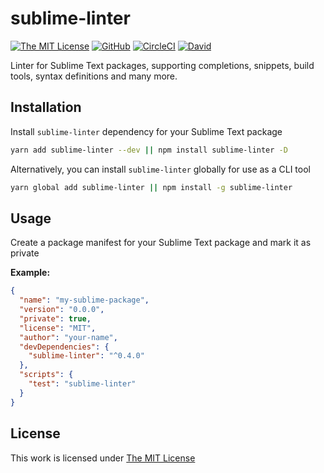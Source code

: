 # sublime-linter

[![The MIT License](https://flat.badgen.net/badge/license/MIT/orange)](http://opensource.org/licenses/MIT)
[![GitHub](https://flat.bcodeadgen.net/github/release/idleberg/node-sublime-linter)](https://github.com/idleberg/node-sublime-linter/releases)
[![CircleCI](https://flat.badgen.net/circleci/github/idleberg/node-sublime-linter)](https://circleci.com/gh/idleberg/node-sublime-linter)
[![David](https://flat.badgen.net/david/dev/idleberg/node-sublime-linter)](https://david-dm.org/idleberg/node-sublime-linter)

Linter for Sublime Text packages, supporting completions, snippets, build tools, syntax definitions and many more.

## Installation

Install `sublime-linter` dependency for your Sublime Text package

```sh
yarn add sublime-linter --dev || npm install sublime-linter -D
```

Alternatively, you can install `sublime-linter` globally for use as a CLI tool

```sh
yarn global add sublime-linter || npm install -g sublime-linter
```

## Usage

Create a package manifest for your Sublime Text package and mark it as private

**Example:**

```json
{
  "name": "my-sublime-package",
  "version": "0.0.0",
  "private": true,
  "license": "MIT",
  "author": "your-name",
  "devDependencies": {
    "sublime-linter": "^0.4.0"
  },
  "scripts": {
    "test": "sublime-linter"
  }
}
```

## License

This work is licensed under [The MIT License](https://opensource.org/licenses/MIT)
